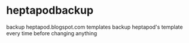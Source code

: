 heptapodbackup
==============
backup heptapod.blogspot.com templates
backup heptapod's template every time before changing anything

